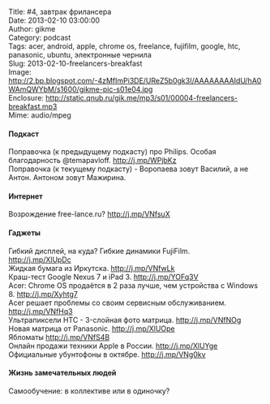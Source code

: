Title: #4, завтрак фрилансера  
Date: 2013-02-10 03:00:00  
Author: gikme  
Category: podcast  
Tags: acer, android, apple, chrome os, freelance, fujifilm, google, htc, panasonic, ubuntu, электронные чернила  
Slug: 2013-02-10-freelancers-breakfast  
Image: http://2.bp.blogspot.com/-4zMfImPi3DE/UReZ5b0gk3I/AAAAAAAAIdU/hA0WAmQWYbM/s1600/gikme-pic-s01e04.jpg  
Enclosure: http://static.qnub.ru/gik.me/mp3/s01/00004-freelancers-breakfast.mp3  
Mime: audio/mpeg

#### Подкаст 

Поправочка (к предыдущему подкасту) про Philips. Особая  
благодарность @temapavloff. <http://j.mp/WPjbKz>   
Поправочка (к текущему подкасту) - Воропаева зовут Василий, а не  
Антон. Антоном зовут Мажирина. 

#### Интернет 

Возрождение free-lance.ru? <http://j.mp/VNfsuX> 

#### Гаджеты 

Гибкий дисплей, на куда? Гибкие динамики FujiFilm.  
<http://j.mp/XlUpDc>   
Жидкая бумага из Иркутска. <http://j.mp/VNfwLk>   
Краш-тест Google Nexus 7 и iPad 3. <http://j.mp/YOFq3V>   
Acer: Chrome OS продаётся в 2 раза лучше, чем устройства с Windows  
8. <http://j.mp/Xyhtg7>   
Acer решает проблемы со своим сервисным обслуживанием.  
<http://j.mp/VNfHq3>   
Ультрапиксели HTC - 3-слойная фото матрица. <http://j.mp/VNfNOg>   
Новая матрица от Panasonic. <http://j.mp/XlUOpe>   
Ябломаты <http://j.mp/VNfS4B>   
Онлайн продажи техники Apple в России. <http://j.mp/XlUYge>   
Официальные убунтофоны в октябре. <http://j.mp/VNg0kv> 

#### Жизнь замечательных людей 

Самообучение: в коллективе или в одиночку?
